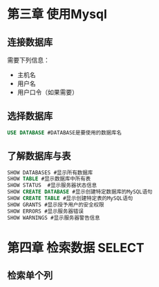 # 第三章 使用Mysql
## 连接数据库
需要下列信息：
* 主机名
* 用户名
* 用户口令（如果需要）
## 选择数据库
```sql
USE DATABASE #DATABASE是要使用的数据库名
```
## 了解数据库与表
```sql
SHOW DATABASES #显示所有数据库
SHOW TABLE #显示数据库中所有表
SHOW STATUS  #显示服务器状态信息
SHOW CREATE DATABASE #显示创建特定数据库的MySQL语句
SHOW CREATE TABLE #显示创建特定表的MySQL语句
SHOW GRANTS #显示授予用户的安全权限
SHOW ERRORS #显示服务器错误
SHOW WARNINGS #显示服务器警告信息
```
# 第四章 检索数据 SELECT
## 检索单个列
